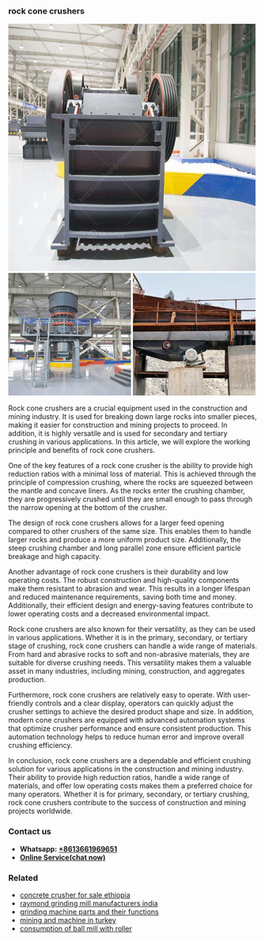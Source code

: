<h3>rock cone crushers</h3><img src='1706773572.jpg' alt=''><p>Rock cone crushers are a crucial equipment used in the construction and mining industry. It is used for breaking down large rocks into smaller pieces, making it easier for construction and mining projects to proceed. In addition, it is highly versatile and is used for secondary and tertiary crushing in various applications. In this article, we will explore the working principle and benefits of rock cone crushers.</p><p>One of the key features of a rock cone crusher is the ability to provide high reduction ratios with a minimal loss of material. This is achieved through the principle of compression crushing, where the rocks are squeezed between the mantle and concave liners. As the rocks enter the crushing chamber, they are progressively crushed until they are small enough to pass through the narrow opening at the bottom of the crusher.</p><p>The design of rock cone crushers allows for a larger feed opening compared to other crushers of the same size. This enables them to handle larger rocks and produce a more uniform product size. Additionally, the steep crushing chamber and long parallel zone ensure efficient particle breakage and high capacity.</p><p>Another advantage of rock cone crushers is their durability and low operating costs. The robust construction and high-quality components make them resistant to abrasion and wear. This results in a longer lifespan and reduced maintenance requirements, saving both time and money. Additionally, their efficient design and energy-saving features contribute to lower operating costs and a decreased environmental impact.</p><p>Rock cone crushers are also known for their versatility, as they can be used in various applications. Whether it is in the primary, secondary, or tertiary stage of crushing, rock cone crushers can handle a wide range of materials. From hard and abrasive rocks to soft and non-abrasive materials, they are suitable for diverse crushing needs. This versatility makes them a valuable asset in many industries, including mining, construction, and aggregates production.</p><p>Furthermore, rock cone crushers are relatively easy to operate. With user-friendly controls and a clear display, operators can quickly adjust the crusher settings to achieve the desired product shape and size. In addition, modern cone crushers are equipped with advanced automation systems that optimize crusher performance and ensure consistent production. This automation technology helps to reduce human error and improve overall crushing efficiency.</p><p>In conclusion, rock cone crushers are a dependable and efficient crushing solution for various applications in the construction and mining industry. Their ability to provide high reduction ratios, handle a wide range of materials, and offer low operating costs makes them a preferred choice for many operators. Whether it is for primary, secondary, or tertiary crushing, rock cone crushers contribute to the success of construction and mining projects worldwide.</p><h3>Contact us</h3><ul><li><strong>Whatsapp:&nbsp;<a href="https://wa.me/8613661969651">+8613661969651</a></strong></li><li><a href="https://swt.shibang-china.com/?git&amp;zhl&amp;rock cone crushers"><strong>Online Service(chat now)</strong></a></li></ul><h3>Related</h3><ul><li><a href='concrete crusher for sale ethiopia.md'>concrete crusher for sale ethiopia</a></li><li><a href='raymond grinding mill manufacturers india.md'>raymond grinding mill manufacturers india</a></li><li><a href='grinding machine parts and their functions.md'>grinding machine parts and their functions</a></li><li><a href='mining and machine in turkey.md'>mining and machine in turkey</a></li><li><a href='consumption of ball mill with roller.md'>consumption of ball mill with roller</a></li></ul>